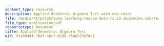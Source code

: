 ```yaml
---
content_type: resource
description: Applied Geometric Algebra Text with new cover
file: /media/https%3A/open-learning-course-data-rc.s3.amazonaws.com/res-8-001-applied-geometric-algebra-spring-2009/95490d4f704fabc782963546923670e1_MITRES_8_001_lec_complete.pdf
file_type: application/pdf
resourcetype: Document
title: Applied Geometric Algebra Text
uid: 95490d4f-704f-abc7-8296-3546923670e1
---
```

